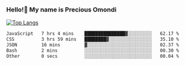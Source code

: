 ### Hello!👋 My name is Precious Omondi 

[![Top Langs](https://github-readme-stats.vercel.app/api/top-langs/?username=Presho99&langs_count=8&theme=dark)](https://github.com/Presho99/github-readme-stats)



<!--START_SECTION:waka-->

```txt
JavaScript   7 hrs 4 mins    ███████████████▓░░░░░░░░░   62.17 %
CSS          3 hrs 59 mins   ████████▓░░░░░░░░░░░░░░░░   35.10 %
JSON         16 mins         ▓░░░░░░░░░░░░░░░░░░░░░░░░   02.37 %
Bash         2 mins          ░░░░░░░░░░░░░░░░░░░░░░░░░   00.30 %
Other        0 secs          ░░░░░░░░░░░░░░░░░░░░░░░░░   00.04 %
```

<!--END_SECTION:waka-->

